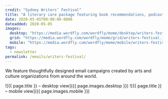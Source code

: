 ```yaml
---
credit: "Sydney Writers’ Festival"
title: "A literary care package featuring book recommendations, podcasts and more"
date: 2020-05-05T00:00:00-0800
dateadded: 2020-05-05
images:
  desktop: "https://media.wordfly.com/wordfly/mome/desktop/writers-festival.jpg"
  grid: "https://media.wordfly.com/wordfly/mome/grid/writers-festival.jpg"
  mobile: "https://media.wordfly.com/wordfly/mome/mobile/writers-festival.jpg"
tags:
  - newsletter
permalink: /emails/writers-festival/
---
```

We feature thoughtfully designed email campaigns created by arts and culture organizations from around the world.

![{{ page.title }} – desktop view]({{ page.images.desktop }})
![{{ page.title }} – mobile view]({{ page.images.mobile }})
